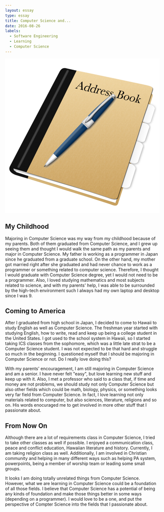 ```yaml
---
layout: essay
type: essay
title: Computer Science and...
date: 2016-08-26
labels:
  - Software Engineering
  - Learning
  - Computer Science
---
```


<div class="ui small rounded images">
  <img class="ui image" src="../images/addressbook-image.png">
</div>

## My Childhood

Majoring in Computer Science was my way from my childhood because of my parents.  Both of them graduated from Computer Science, and I grew up seeing them and thought I would walk the same path as my parents and major in Computer Science.  My father is working as a programmer in Japan since he graduated from a graduate school.  On the other hand, my mother got married right after she graduated and had never chance to work as a programmer or something related to computer science.  Therefore, I thought I would graduate with Computer Science degree, yet I would not need to be a programmer.  Also, I loved studying mathematics and most subjects related to science, and with my parents' help, I was able to be surrounded by the high-tech environment such I always had my own laptop and desktop since I was 9. 

## Coming to America

After I graduated from high school in Japan, I decided to come to Hawaii to study English as well as Computer Science.  The freshman year started with studying English, how to write, read and keep up being a college student in the United States.  I got used to the school system in Hawaii, so I started taking ICS classes from the sophomore, which was a little late strat to be a Computer Science student.  I was not expected to be that hard and struggle so much in the beginning.  I questioned myself that I should be majoring in Computer Science or not.  Do I really love doing this?

With my parents' encouragement, I am still majoring in Computer Science and am a senior.  I have never felt "easy", but love learning new stuff and keep up with it.  Also, I met a professor who said to a class that, if time and money are not problems, we should study not only Computer Science but also other fields which could be math, biology, physics, or something looks very far field from Computer Science.  In fact, I love learning not only materials related to computer, but also sciences, literature, religions and so on.  His words enocuraged me to get involved in more other stuff that I passionate about.

## From Now On

Although there are a lot of requirements class in Computer Science, I tried to take other classes as well if possible.  I enjoyed a communication class, peace and conflict education, Hawaiian literature and history.  Currently, I am taking religion class as well.  Additionally, I am involved in Christian community and helping in many different ways such as helping PA system, powerpoints, being a member of worship team or leading some small groups.  

It looks I am doing totally unrelated things from Computer Science.  However, what we are learning in Computer Science could be a foundation of all those fields.  I believe that Computer Science has a potential of being any kinds of foundation and make those things better in some ways (depending on a programmer).  I would love to be a one, and put the perspective of Compter Science into the fields that I passionate about.
